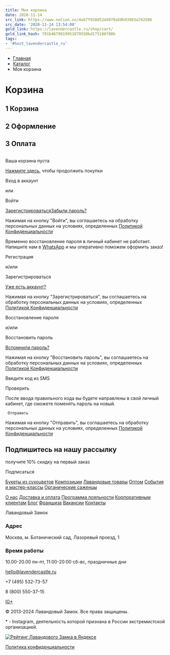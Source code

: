 ```yaml
---
title: Моя корзина
date: 2020-11-14
src_link: https://www.notion.so/4eb7f938d52d4970a50b93983a762586
src_date: '2020-11-14 13:54:00'
gold_link: https://lavendercastle.ru/shop/cart/
gold_link_hash: 791b4679919951879558bd175188f80b
tags:
- '#host_lavendercastle_ru'
---
```






* [Главная](/)
* [Каталог](/shop/)
* Моя корзина

 



Корзина
=======






1
Корзина
-------




2
Оформление
----------




3
Оплата
------






![]()

Ваша корзина пуста

[Нажмите здесь](/), чтобы продолжить покупки 
 






 Вход в аккаунт
 




 или
 
Войти

[Зарегистрироваться](#register)[Забыли пароль?](#forgot)




 Нажимая на кнопку "Войти", вы соглашаетесь на обработку персональных данных на условиях, определенных [Политикой Конфиденциальности](/politika-konfidentsialnosti/)


 Временно восстановление пароля в личный кабинет не работает. Напишите нам в [WhatsApp](https://wa.me/+79266491619) и мы оперативно поможем оформить заказ!
 





 Регистрация
 




 и/или
 
Зарегистрироваться

[Уже есть аккаунт?](#auth)




 Нажимая на кнопку "Зарегистрироваться", вы соглашаетесь на обработку персональных данных на условиях, определенных [Политикой Конфиденциальности](/politika-konfidentsialnosti/)






 Восстановление пароля
 




 и/или
 
Восстановить пароль

[Вспомнили пароль?](#auth)




 Нажимая на кнопку "Восстановить пароль", вы соглашаетесь на обработку персональных данных на условиях, определенных [Политикой Конфиденциальности](/politika-konfidentsialnosti/)






 Введите код из SMS
 


  Проверить



 После ввода правильного кода вы будете направлены в свой личный кабинет, где сможете поменять пароль на новый.
 











     Отправить

 Нажимая на кнопку "Отправить", вы соглашаетесь на обработку персональных данных на условиях, определенных [Политикой Конфиденциальности](/politika-konfidentsialnosti/)






 

Подпишитесь на нашу рассылку
----------------------------



 получите 10% скидку на первый заказ
 



  




Подписаться









[Букеты из сухоцветов](/shop/bukety-iz-suhotsvetov/) 
[Композиции](/shop/kompozitsii-dlja-interera/) 
[Лавандовые товары](/shop/lavandovye-tovary/) 
[Оптом](/shop/opt/) 
[События и мастер-классы](/shop/master-klass/) 
[Органические саженцы](/shop/lavanda-v-gorshke/) 


[О нас](/o-nas/) [Доставка и оплата](/dostavka-i-oplata/) [Программа лояльности](/programma-loyalnosti/) [Корпоративным клиентам](/b2b/) [Блог](/blog/) [Франшиза](/franchise/) [Вакансии](/vacancy/) [Контакты](/contact/)





Лавандовый Замок

### Адрес




Москва, м. Ботанический сад, Лазоревый проезд, 1






### Время работы



 10.00-20.00 пн-пт, 11:00-20:00 сб-вс, праздничные дни
 







[hello@lavendercastle.ru](mailto:hello@lavendercastle.ru)



  


 +7 (495) 532-73-57
 


  


 8 (800) 550-37-15
 




[IG\*](https://www.instagram.com/lavendercastle.ru/) 









 © 2013-2024 Лавандовый Замок. Все права защищены.
 



 \* - Instagram, деятельность которой признана в России экстремистской организацией.
 



[![Рейтинг Лавандового Замка в Яндексе](/bitrix/templates/eshop_bootstrap_v4/img/rating.png)](//yandex.ru/profile/63450211560?intent=reviews&utm_source=badge&utm_medium=rating&utm_campaign=v1)


[Политика конфиденциальности](/politika-konfidentsialnosti/)